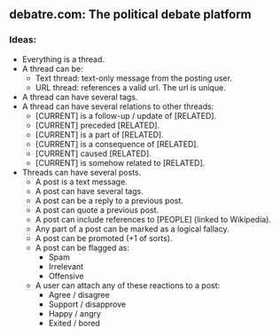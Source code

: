 ## debatre.com: The political debate platform


### Ideas:

* Everything is a thread.
* A thread can be:
    * Text thread: text-only message from the posting user.
    * URL thread: references a valid url. The url is unique.
* A thread can have several tags.
* A thread can have several relations to other threads:
    * [CURRENT] is a follow-up / update of [RELATED].
    * [CURRENT] preceded [RELATED].
    * [CURRENT] is a part of [RELATED].
    * [CURRENT] is a consequence of [RELATED].
    * [CURRENT] caused [RELATED].
    * [CURRENT] is somehow related to [RELATED].
* Threads can have several posts.
    * A post is a text message.
    * A post can have several tags.
    * A post can be a reply to a previous post.
    * A post can quote a previous post.
    * A post can include references to [PEOPLE] (linked to Wikipedia).
    * Any part of a post can be marked as a logical fallacy.
    * A post can be promoted (+1 of sorts).
    * A post can be flagged as:
        * Spam
        * Irrelevant
        * Offensive
    * A user can attach any of these reactions to a post:
        * Agree / disagree
        * Support / disapprove
        * Happy / angry
        * Exited / bored
